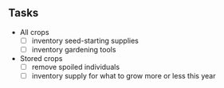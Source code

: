 ## Tasks
- All crops
  - [ ] inventory seed-starting supplies
  - [ ] inventory gardening tools
- Stored crops
  - [ ] remove spoiled individuals
  - [ ] inventory supply for what to grow more or less this year
